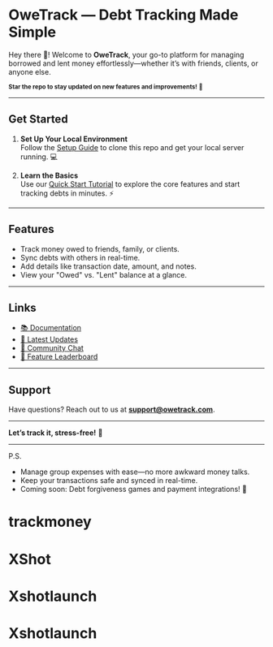 # **OweTrack — Debt Tracking Made Simple**

Hey there 👋! Welcome to **OweTrack**, your go-to platform for managing borrowed and lent money effortlessly—whether it’s with friends, clients, or anyone else.

<sub>**Star the repo to stay updated on new features and improvements!** 🌟</sub>

---

## **Get Started**

1. **Set Up Your Local Environment**  
   Follow the [Setup Guide](#) to clone this repo and get your local server running. 💻

2. **Learn the Basics**  
   Use our [Quick Start Tutorial](#) to explore the core features and start tracking debts in minutes. ⚡️

---

## **Features**

- Track money owed to friends, family, or clients.
- Sync debts with others in real-time.
- Add details like transaction date, amount, and notes.
- View your "Owed" vs. "Lent" balance at a glance.

---

## **Links**

- [📚 Documentation](#)
- [📣 Latest Updates](#)
- [💬 Community Chat](#)
- [🌟 Feature Leaderboard](#)

---

## **Support**

Have questions? Reach out to us at **support@owetrack.com**.

---

**Let’s track it, stress-free!** 🌟

---

P.S.

- Manage group expenses with ease—no more awkward money talks.
- Keep your transactions safe and synced in real-time.
- Coming soon: Debt forgiveness games and payment integrations! 🚀
# trackmoney
# XShot
# Xshotlaunch
# Xshotlaunch
